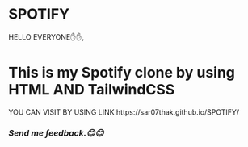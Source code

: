 # SPOTIFY

HELLO EVERYONE✋✋,
<h1>This is my Spotify clone by using HTML AND TailwindCSS </h1>
<P>YOU CAN VISIT BY USING LINK https://sar07thak.github.io/SPOTIFY/ </P>
<h3><i>Send me feedback.😊😊</i></h3>
